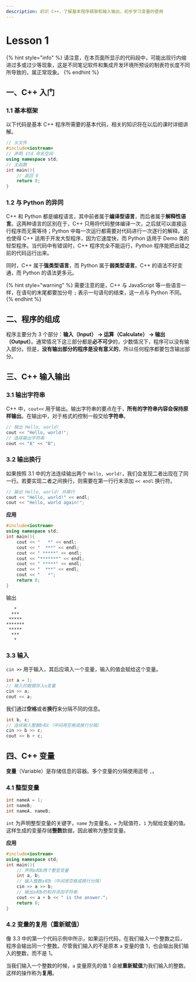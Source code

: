 ```yaml
---
description: 初识 C++，了解基本程序框架和输入输出，初步学习变量的使用
---
```


# Lesson 1

{% hint style="info" %}
请注意，在本页面所显示的代码段中，可能出现行内缩进过多或过少等现象，这是不同笔记软件和集成开发环境所预设的制表符长度不同所导致的，属正常现象。
{% endhint %}

## 一、C++ 入门

### 1.1 基本框架

以下代码是基本 C++ 程序所需要的基本代码，相关的知识将在以后的课时详细讲解。

```cpp
// 头文件
#include<iostream>
// 声明 std 命名空间
using namespace std;
// 主函数 
int main(){
	// 返回 0
	return 0; 
}
```

### 1.2 与 Python 的异同

C++ 和 Python 都是编程语言，其中前者属于**编译型语言**，而后者属于**解释性语言**。这两种语言的区别在于，C++ 只用将代码整体编译一次，之后就可以直接运行程序而无需等待；Python 中每一次运行都需要对代码进行一次逐行的解释。这也使得 C++ 适用于开发大型程序，因为它速度快，而 Python 适用于 Demo 类的轻型程序。当代码中有错误时，C++ 程序完全不能运行，Python 程序能把出错之前的代码运行出来。

同时，C++ 属于**强类型语言**，而 Python 属于**弱类型语言**。C++ 的语法不好变通，而 Python 的语法更多元。

{% hint style="warning" %}
需要注意的是，C++ 与 JavaScript 等一些语言一样，在语句的末尾都要加分号 `;` 表示一句语句的结束，这一点与 Python 不同。
{% endhint %}

## 二、程序的组成

程序主要分为 3 个部分：**输入（Input） → 运算（Calculate） → 输出（Output）**。通常情况下这三部分都是**必不可少**的，少数情况下，程序可以没有输入部分。但是，**没有输出部分的程序是没有意义的**，所以任何程序都要包含输出部分。

## 三、C++ 输入输出

### 3.1 输出字符串

C++ 中，`cout<<` 用于输出。输出字符串的要点在于，**所有的字符串内容会保持原样输出**。在输出中，对于格式的控制一般交给**字符串**。

```cpp
// 输出 Hello, world!
cout << "Hello, world!";
// 连续输出字符串
cout << "A" << "B";
```

### 3.2 输出换行

如果按照 3.1 中的方法连续输出两个 `Hello, world!`，我们会发现二者出现在了同一行。若要实现二者之间换行，则需要在第一行行末添加 `<< endl` 换行符。

```cpp
// 输出 Hello, world! 并换行
cout << "Hello, world!" << endl;
cout << "Hello, world again!";
```

**应用**

```cpp
#include<iostream>
using namespace std;
int main(){
	cout << "   *" << endl;
	cout << "  ***" << endl;
	cout << " *****" << endl;
	cout << "*******" << endl;
	cout << " *****" << endl;
	cout << "  ***" << endl;
	cout << "   *";
	return 0;
}
```

输出

```
   *
  ***
 *****
*******
 *****
  ***
   *
```

### 3.3 输入

`cin >>` 用于输入，其后应填入一个变量，输入的值会赋给这个变量。

```cpp
int a = 1;
// 输入的数据存入a变量
cin >> a;
cout << a;
```

我们通过**空格**或者**换行**来分隔不同的信息。

```cpp
int b, c;
// 连续输入整数b和c（中间用空格或换行分隔）
cin >> b >> c;
cout << b + c;
```

## 四、C++ 变量

**变量**（Variable）是存储信息的容器。多个变量的分隔使用逗号 `,`。

### 4.1 整型变量

```cpp
int nameA = 1;
int nameB;
int nameA, nameB;
```

`int` 为声明整型变量的关键字，`name` 为变量名，`=` 为赋值符，`1` 为赋给变量的值。这样生成的变量存储**整数**数据，因此被称为整型变量。

**应用**

```cpp
#include<iostream>
using namespace std;
int main(){
    // 声明a和b两个整型变量
	int a, b;
    // 输入整数a和b（中间用空格或换行分隔）
	cin >> a >> b;
    // 输出a和b的和并添加字符串
	cout << a + b << " is the answer.";
	return 0;
}
```

### 4.2 变量的复用（重新赋值）

像 3.3 中的第一个代码示例中所示，如果运行代码，在我们输入一个整数之后，程序会输出同一个整数。尽管我们输入的不是原本 `a` 变量的值 1，也会输出我们输入的整数，而不是 1。

当我们输入一个整数的时候，`a` 变量原先的值 1 会被**重新赋值**为我们输入的整数。这样的操作称为**复用**。
